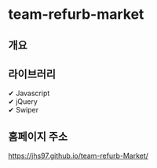# team-refurb-market


## 개요

## 라이브러리 
✔ Javascript <br>
✔ jQuery <br>
✔ Swiper <br>


## 홈페이지 주소
 https://jhs97.github.io/team-refurb-Market/
